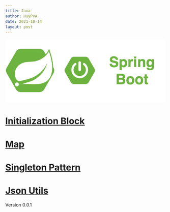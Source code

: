 ```yaml
---
title: Java
author: HuyPVA
date: 2021-10-14
layout: post
---
```


<div align="center">
    <img src="../assets/images/spring_boot_icon.png"/>
</div>

# [Initialization Block](../java/initialization-block)

# [Map](../java/map)

# [Singleton Pattern](../java/singleton-pattern)

# [Json Utils](../java/java-json-utils)

Version 0.0.1
